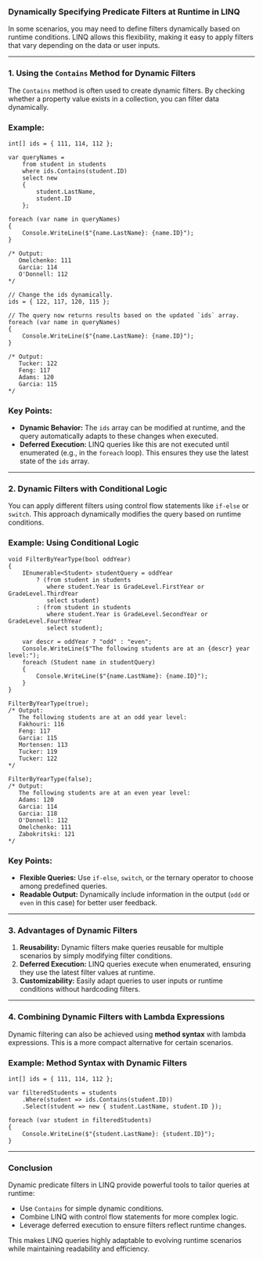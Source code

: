 ### Dynamically Specifying Predicate Filters at Runtime in LINQ

In some scenarios, you may need to define filters dynamically based on runtime conditions. LINQ allows this flexibility,
making it easy to apply filters that vary depending on the data or user inputs.

* * * * *

### **1\. Using the `Contains` Method for Dynamic Filters**

The `Contains` method is often used to create dynamic filters. By checking whether a property value exists in a
collection, you can filter data dynamically.

### Example:

```
int[] ids = { 111, 114, 112 };

var queryNames =
    from student in students
    where ids.Contains(student.ID)
    select new
    {
        student.LastName,
        student.ID
    };

foreach (var name in queryNames)
{
    Console.WriteLine($"{name.LastName}: {name.ID}");
}

/* Output:
   Omelchenko: 111
   Garcia: 114
   O'Donnell: 112
*/

// Change the ids dynamically.
ids = { 122, 117, 120, 115 };

// The query now returns results based on the updated `ids` array.
foreach (var name in queryNames)
{
    Console.WriteLine($"{name.LastName}: {name.ID}");
}

/* Output:
   Tucker: 122
   Feng: 117
   Adams: 120
   Garcia: 115
*/

```

### Key Points:

- **Dynamic Behavior:** The `ids` array can be modified at runtime, and the query automatically adapts to these changes
  when executed.
- **Deferred Execution:** LINQ queries like this are not executed until enumerated (e.g., in the `foreach` loop). This
  ensures they use the latest state of the `ids` array.

* * * * *

### **2\. Dynamic Filters with Conditional Logic**

You can apply different filters using control flow statements like `if-else` or `switch`. This approach dynamically
modifies the query based on runtime conditions.

### Example: Using Conditional Logic

```
void FilterByYearType(bool oddYear)
{
    IEnumerable<Student> studentQuery = oddYear
        ? (from student in students
           where student.Year is GradeLevel.FirstYear or GradeLevel.ThirdYear
           select student)
        : (from student in students
           where student.Year is GradeLevel.SecondYear or GradeLevel.FourthYear
           select student);

    var descr = oddYear ? "odd" : "even";
    Console.WriteLine($"The following students are at an {descr} year level:");
    foreach (Student name in studentQuery)
    {
        Console.WriteLine($"{name.LastName}: {name.ID}");
    }
}

FilterByYearType(true);
/* Output:
   The following students are at an odd year level:
   Fakhouri: 116
   Feng: 117
   Garcia: 115
   Mortensen: 113
   Tucker: 119
   Tucker: 122
*/

FilterByYearType(false);
/* Output:
   The following students are at an even year level:
   Adams: 120
   Garcia: 114
   Garcia: 118
   O'Donnell: 112
   Omelchenko: 111
   Zabokritski: 121
*/

```

### Key Points:

- **Flexible Queries:** Use `if-else`, `switch`, or the ternary operator to choose among predefined queries.
- **Readable Output:** Dynamically include information in the output (`odd` or `even` in this case) for better user
  feedback.

* * * * *

### **3\. Advantages of Dynamic Filters**

1. **Reusability:** Dynamic filters make queries reusable for multiple scenarios by simply modifying filter conditions.
2. **Deferred Execution:** LINQ queries execute when enumerated, ensuring they use the latest filter values at runtime.
3. **Customizability:** Easily adapt queries to user inputs or runtime conditions without hardcoding filters.

* * * * *

### **4\. Combining Dynamic Filters with Lambda Expressions**

Dynamic filtering can also be achieved using **method syntax** with lambda expressions. This is a more compact
alternative for certain scenarios.

### Example: Method Syntax with Dynamic Filters

```
int[] ids = { 111, 114, 112 };

var filteredStudents = students
    .Where(student => ids.Contains(student.ID))
    .Select(student => new { student.LastName, student.ID });

foreach (var student in filteredStudents)
{
    Console.WriteLine($"{student.LastName}: {student.ID}");
}

```

* * * * *

### **Conclusion**

Dynamic predicate filters in LINQ provide powerful tools to tailor queries at runtime:

- Use `Contains` for simple dynamic conditions.
- Combine LINQ with control flow statements for more complex logic.
- Leverage deferred execution to ensure filters reflect runtime changes.

This makes LINQ queries highly adaptable to evolving runtime scenarios while maintaining readability and efficiency.